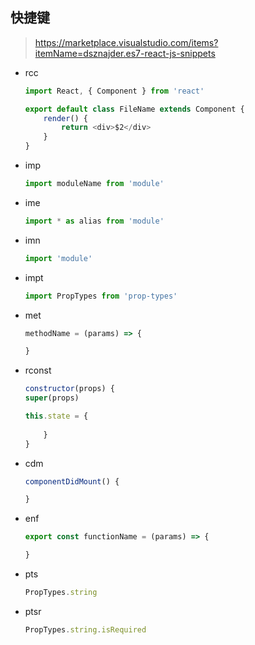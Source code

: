 ## 快捷键

>https://marketplace.visualstudio.com/items?itemName=dsznajder.es7-react-js-snippets

- rcc

    ```js
    import React, { Component } from 'react'

    export default class FileName extends Component {
        render() {
            return <div>$2</div>
        }
    }
    ```

- imp

    ```js
    import moduleName from 'module'
    ```

- ime

    ```js
    import * as alias from 'module'
    ```

- imn
 
    ```js
    import 'module'
    ```

- impt

    ```js
    import PropTypes from 'prop-types'
    ```

- met

    ```js
    methodName = (params) => {
  
    }
    ```

- rconst

    ```js
    constructor(props) {
    super(props)

    this.state = {
        
        }
    }
    ```

- cdm

    ```js
    componentDidMount() {
    
    }
    ```

- enf

    ```js
    export const functionName = (params) => {

    }
    ```

- pts

    ```js
    PropTypes.string
    ```

- ptsr

    ```js
    PropTypes.string.isRequired
    ```
